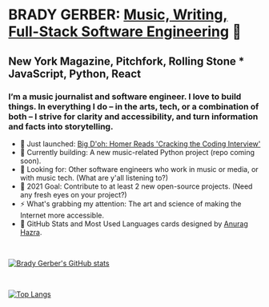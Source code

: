 
# BRADY GERBER: [Music, Writing, Full-Stack Software Engineering](https://bradygerber.com/) 👋

## New York Magazine, Pitchfork, Rolling Stone * JavaScript, Python, React

### I’m a music journalist and software engineer. I love to build things. In everything I do – in the arts, tech, or a combination of both – I strive for clarity and accessibility, and turn information and facts into storytelling.

- 🔭 Just launched: [Big D'oh: Homer Reads 'Cracking the Coding Interview'](https://github.com/bg-write/big-doh)
- 🌱 Currently building: A new music-related Python project (repo coming soon).
- 👯 Looking for: Other software engineers who work in music or media, or with music tech. (What are y'all listening to?)
- 🥅 2021 Goal: Contribute to at least 2 new open-source projects. (Need any fresh eyes on your project?)
- ⚡ What's grabbing my attention: The art and science of making the Internet more accessible.
- 💬 GitHub Stats and Most Used Languages cards designed by [Anurag Hazra](https://github.com/anuraghazra/github-readme-stats).

<br/>

[![Brady Gerber's GitHub stats](https://github-readme-stats.vercel.app/api?username=bg-write&show_icons=true&theme=dark)](https://github.com/anuraghazra/github-readme-stats)

<br/>

[![Top Langs](https://github-readme-stats.vercel.app/api/top-langs/?username=bg-write&layout=compact&theme=dark)](https://github.com/anuraghazra/github-readme-stats)
